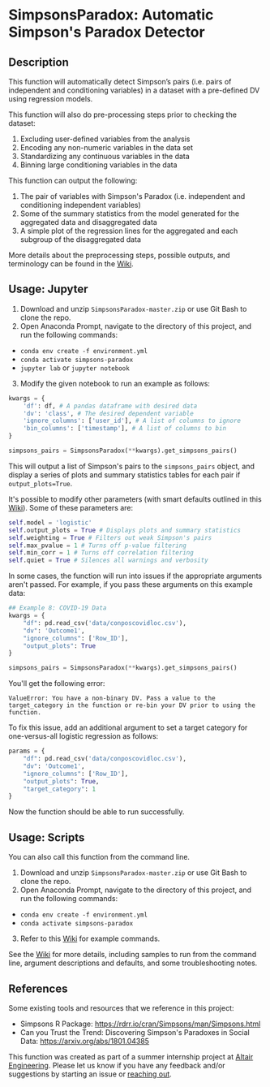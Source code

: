 # SimpsonsParadox: Automatic Simpson's Paradox Detector

## Description
This function will automatically detect Simpson’s pairs (i.e. pairs of independent and conditioning variables) in a dataset with a pre-defined DV using regression models.

This function will also do pre-processing steps prior to checking the dataset: 
1. Excluding user-defined variables from the analysis 
2. Encoding any non-numeric variables in the data set 
3. Standardizing any continuous variables in the data
4. Binning large conditioning variables in the data

This function can output the following:
1. The pair of variables with Simpson's Paradox (i.e. independent and conditioning independent variables)
2. Some of the summary statistics from the model generated for the aggregated data and disaggregated data
3. A simple plot of the regression lines for the aggregated and each subgroup of the disaggregated data

More details about the preprocessing steps, possible outputs, and terminology can be found in the [Wiki](https://github.com/ehart-altair/SimpsonsParadox/wiki).

## Usage: Jupyter 
1.	Download and unzip ``SimpsonsParadox-master.zip`` or use Git Bash to clone the repo.
2.	Open Anaconda Prompt, navigate to the directory of this project, and run the following commands:
* `conda env create -f environment.yml`
* `conda activate simpsons-paradox`
* `jupyter lab` or `jupyter notebook`
3. Modify the given notebook to run an example as follows:
```python
kwargs = {
    'df': df, # A pandas dataframe with desired data
    'dv': 'class', # The desired dependent variable
    'ignore_columns': ['user_id'], # A list of columns to ignore
    'bin_columns': ['timestamp'], # A list of columns to bin
}

simpsons_pairs = SimpsonsParadox(**kwargs).get_simpsons_pairs()
```
This will output a list of Simpson's pairs to the ```simpsons_pairs``` object, and display a series of plots and summary statistics tables for each pair if ```output_plots=True```.

It's possible to modify other parameters (with smart defaults outlined in this [Wiki](https://github.com/ehart-altair/SimpsonsParadox/wiki/Arguments)). Some of these parameters are:
```python
self.model = 'logistic'
self.output_plots = True # Displays plots and summary statistics
self.weighting = True # Filters out weak Simpson's pairs
self.max_pvalue = 1 # Turns off p-value filtering
self.min_corr = 1 # Turns off correlation filtering
self.quiet = True # Silences all warnings and verbosity
```

In some cases, the function will run into issues if the appropriate arguments aren't passed. For example, if you pass these arguments on this example data:
```python
## Example 8: COVID-19 Data
kwargs = {
    "df": pd.read_csv('data/conposcovidloc.csv'),
    "dv": 'Outcome1',
    "ignore_columns": ['Row_ID'],
    "output_plots": True
}

simpsons_pairs = SimpsonsParadox(**kwargs).get_simpsons_pairs()

```
You'll get the following error:
```
ValueError: You have a non-binary DV. Pass a value to the target_category in the function or re-bin your DV prior to using the function.
```
To fix this issue, add an additional argument to set a target category for one-versus-all logistic regression as follows:
```python 
params = {
    "df": pd.read_csv('data/conposcovidloc.csv'),
    "dv": 'Outcome1',
    "ignore_columns": ['Row_ID'],
    "output_plots": True,
    "target_category": 1
}
```
Now the function should be able to run successfully.

## Usage: Scripts 
You can also call this function from the command line.

1.	Download and unzip ``SimpsonsParadox-master.zip`` or use Git Bash to clone the repo.
2.	Open Anaconda Prompt, navigate to the directory of this project, and run the following commands:
* `conda env create -f environment.yml`
* `conda activate simpsons-paradox`
3. Refer to this [Wiki](https://github.com/ehart-altair/SimpsonsParadox/wiki) for example commands.

See the [Wiki](https://github.com/ehart-altair/SimpsonsParadox/wiki) for more details, including samples to run from the command line, argument descriptions and defaults, and some troubleshooting notes.

## References
Some existing tools and resources that we reference in this project:
* Simpsons R Package: https://rdrr.io/cran/Simpsons/man/Simpsons.html
* Can you Trust the Trend: Discovering Simpson's Paradoxes in Social Data: https://arxiv.org/abs/1801.04385

This function was created as part of a summer internship project at [Altair Engineering](https://altair.com/). Please let us know if you have any feedback and/or suggestions by starting an issue or [reaching out](mailto:walaamar@outlook.com).
